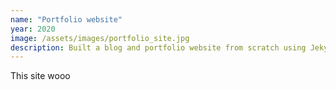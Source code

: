 ```yaml
---
name: "Portfolio website"
year: 2020
image: /assets/images/portfolio_site.jpg
description: Built a blog and portfolio website from scratch using Jekyll, a static site generator. It just happens to be this very site 🤯
---
```

This site wooo